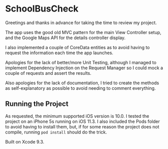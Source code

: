 # SchoolBusCheck

Greetings and thanks in advance for taking the time to review my project.

The app uses the good old MVC pattern for the main View Controller setup, and the Google Maps API for the details controller display.

I also implemented a couple of CoreData entities as to avoid having to request the information each time the app launches.

Apologies for the lack of better/more Unit Testing, although I managed to implement Dependency Injection on the Request Manager 
so I could mock a couple of requests and assert the results.

Also apologies for the lack of documentation, I tried to create the methods as self-explanatory as possible to avoid needing to comment
everything.

## Running the Project

As requested, the minimum supported iOS version is 10.0. I tested the project on an iPhone 5s running on iOS 11.3. I also included the Pods folder to avoid having to install them, but, if for some reason the project does not compile, running `pod install` should do the trick.

Built on Xcode 9.3.
